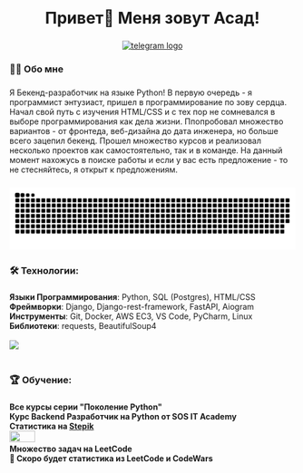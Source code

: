 <br clear="both">


###

<h1 align="center">Привет👋 Меня зовут Асад!</h1>

###

<div align="center">
  <a href="https://t.me/asadhimself" target="_blank">
    <img src="https://img.shields.io/static/v1?message=Telegram&logo=telegram&label=&color=2CA5E0&logoColor=white&labelColor=&style=for-the-badge" height="25" alt="telegram logo"  />
  </a>
</div>

###

<h3 align="left">👩‍💻  Обо мне</h3>

###

<p align="left">Я Бекенд-разработчик на языке Python! В первую очередь - я программист энтузиаст, пришел в программирование по зову сердца. Начал свой путь с изучения HTML/CSS и с тех пор
не сомневался в выборе программирования как дела жизни. Ппопробовал множество вариантов - от фронтеда, веб-дизайна до дата инженера, но больше всего зацепил бекенд. Прошел множество курсов 
и реализовал несколько проектов как самостоятельно, так и в команде. На данный момент нахожусь в поиске работы и если у вас есть предложение - то не стесняйтесь, я открыт к предложениям.</p>

###

<p align="center">
<img src="https://github.com/Asadhimself/Asadhimself/blob/output/github-contribution-grid-snake-dark.svg" />

</p>

###

<h3 align="left">🛠 Технологии:</h3>

###

<div align="left">
  <b>Языки Программирования</b>: Python, SQL (Postgres), HTML/CSS <br>
  <b>Фреймворки</b>: Django, Django-rest-framework, FastAPI, Aiogram <br>
  <b>Инструменты</b>: Git, Docker, AWS EC3, VS Code, PyCharm, Linux <br>
  <b>Библиотеки</b>: requests, BeautifulSoup4 <br>
  <br>
  <img src="https://skillicons.dev/icons?i=python,postgresql,fastapi,django,git,docker,aws,html,css,vscode,linux" /><br>
</div>
<br>


###

<h3 align="left">🏆 Обучение:</h3>

###


<b>Все курсы серии "Поколение Python"</b> <br>
<b>Курс Backend Разработчик на Python от SOS IT Academy</b> <br> 
<b>Статистика на <a href="https://stepik.org">Stepik</a></b> <br>
<img src="https://github.com/Asadhimself/Asadhimself/assets/108661259/7377c8a6-523a-44c3-b6f7-ea6a3161f5c1" style="width: 30%; height: 30%"/>
<br>
<b>Множество задач на LeetCode</b> <br> 
<b>🎯 Скоро будет статистика из LeetCode и CodeWars</b>
